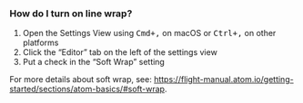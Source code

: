 ### How do I turn on line wrap?

1. Open the Settings View using <kbd>Cmd+,</kbd> on macOS or <kbd>Ctrl+,</kbd> on other platforms
2. Click the “Editor” tab on the left of the settings view
3. Put a check in the “Soft Wrap” setting

For more details about soft wrap, see: https://flight-manual.atom.io/getting-started/sections/atom-basics/#soft-wrap.
